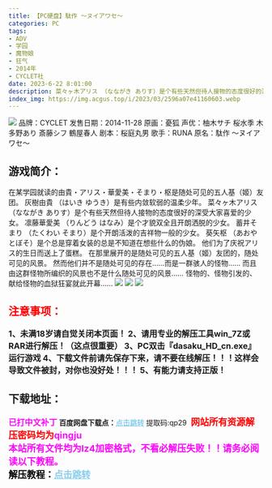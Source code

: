 ```yaml
---
title: 【PC硬盘】駄作 ～ヌイアワセ～
categories: PC
tags:
- ADV
- 学园
- 魔物娘
- 狂气
- 2014年
- CYCLET社
date: 2023-6-22 8:01:00
description: 菜々ヶ木アリス （なながき ありす）是个有些天然但待人接物的态度很好的深受大家喜爱的少女。凛藤華愛美 （りんどう はなみ）是个才貌双全且开朗洒脱的少女。蓄井そまり （たくわい そまり）是个开朗活泼的吉祥物一般的少女。葵矢枢 （あおや とぼそ）是个总是穿着女装的总是不知道在想些什么的伪娘。
index_img: https://img.acgus.top/i/2023/03/2596a07e41160603.webp
---
```

![](https://img.acgus.top/i/2023/03/2596a07e41160603.webp)
品牌：CYCLET
发售日期：2014-11-28
原画：憂狐
声优：柚木サチ 桜水季 木多野あり 斎藤シフ 鶴屋春人
剧本：桜庭丸男
歌手：RUNA
原名：駄作 ～ヌイアワセ～

## 游戏简介：
在某学园就读的由貴・アリス・華愛美・そまり・枢是随处可见的五人基（姬）友团。
灰樹由貴 （はいき ゆうき）是有些内敛软弱的温柔少年。
菜々ヶ木アリス （なながき ありす）是个有些天然但待人接物的态度很好的深受大家喜爱的少女。
凛藤華愛美 （りんどう はなみ）是个才貌双全且开朗洒脱的少女。
蓄井そまり （たくわい そまり）是个开朗活泼的吉祥物一般的少女。
葵矢枢 （あおや とぼそ）是个总是穿着女装的总是不知道在想些什么的伪娘。
他们为了庆祝アリス的生日而送上了蛋糕。
在那里展开的是随处可见的五人基（姬）友团的，随处可见的风景。
然而他们并不是随处可见的存在……而是一群骇人的怪物……
而且由这群怪物所编织的风景也不是什么随处可见的风景……
怪物的、怪物引发的、献给怪物的血狱狂宴就此开幕……
![](https://img.acgus.top/i/2023/03/e048283366160708.webp)
![](https://img.acgus.top/i/2023/03/b992cd2f64160621.webp)
![](https://img.acgus.top/i/2023/03/37265c16f7160634.webp)





## <font color=#FF0000 >注意事项：</font>
<font size=3><b>1、未满18岁请自觉关闭本页面！
2、请用专业的解压工具win_7Z或RAR进行解压！（这点很重要）
3、PC双击『dasaku_HD_cn.exe』运行游戏
4、下载文件前请先保存下来，请不要在线解压！！！这样会导致文件被封，对你也没好处！！！
5、有能力请支持正版！</b></font>

## 下载地址：
<font color=#FF00FF size=3><b>已打中文补丁</b></font>
<b>百度网盘下载点：</b><a href="https://pan.baidu.com/s/1OFRnqyYgJvAydJ9Ykq9PHg?pwd=qp29" style="color: #87CEEB;"><b>点击跳转</b></a> 提取码:qp29
<a style="padding: 0" href="https://post.qingju.org/AD/"><img style="max-width:100%" src="https://img.acgus.top/i/2024/07/478f689b8021d8d499ab43d21acf137a.gif" alt=""></a>
<b><font color=#FF0000 size=4>网站所有资源解压密码均为</b></font><b><font color=#FF00FF size=4>qingju</font><font color=#FF0000 ></font></b><br><b><font color=#FF00FF size=4>本站所有文件均为lz4加密格式，不看必解压失败！！请务必阅读以下教程。</b></font><br><b><font color=#000 size=4>解压教程：</b><a href="https://post.qingju.org/tutorial/000/" style="color: #87CEEB;"><b>点击跳转</b></a>
